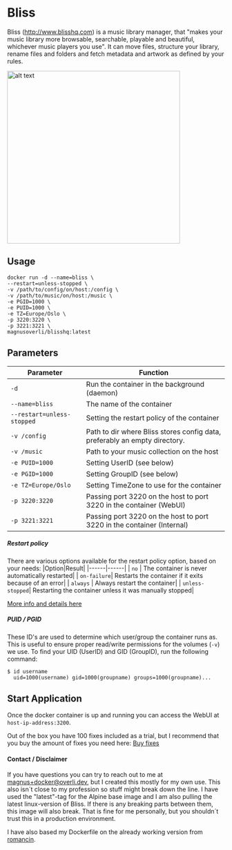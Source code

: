 # Bliss

Bliss (http://www.blisshq.com) is a music library manager, that "makes your music library more browsable, searchable, playable and beautiful, whichever music players you use". It can move files, structure your library, rename files and folders and fetch metadata and artwork as defined by your rules. 

<img src="https://www.blisshq.com/images/bliss-large-album-art-macbook.png" alt="alt text" width="400">


## Usage
```
docker run -d --name=bliss \ 
--restart=unless-stopped \
-v /path/to/config/on/host:/config \
-v /path/to/music/on/host:/music \
-e PGID=1000 \
-e PUID=1000 \
-e TZ=Europe/Oslo \
-p 3220:3220 \
-p 3221:3221 \
magnusoverli/blisshq:latest
```

## Parameters
| Parameter     | Function        |
| ------------- |--------------|
| `-d`          | Run the container in the background (daemon) |
| `--name=bliss`| The name of the container   |
| `--restart=unless-stopped`| Setting the restart policy of the container |
| `-v /config`  | Path to dir where Bliss stores config data, preferably an empty directory.|
| `-v /music`   | Path to your music collection on the host  |
| `-e PUID=1000`| Setting UserID (see below)      |
| `-e PGID=1000`| Setting GroupID (see below)     |
| `-e TZ=Europe/Oslo`| Setting TimeZone to use for the container |
| `-p 3220:3220`     | Passing port 3220 on the host to port 3220 in the container (WebUI) |
| `-p 3221:3221`     | Passing port 3220 on the host to port 3220 in the container (Internal) |


##### Restart policy
There are various options available for the restart policy option, based on your needs:
|Option|Result|
|------|------|
| `no`    | The container is never automatically restarted|
| `on-failure`| Restarts the container if it exits because of an error|
| `always` | Always restart the container|
| `unless-stopped`| Restarting the container unless it was manually stopped|

<a href="https://docs.docker.com/config/containers/start-containers-automatically/#use-a-restart-policy" target="_blank">More info and details here</a>


##### PUID / PGID
These ID's are used to determine which user/group the container runs as. This is useful to ensure proper read/write permissions for the volumes (`-v`) we use. To find your UID (UserID) and GID (GroupID), run the following command:
```shell
$ id username
  uid=1000(username) gid=1000(groupname) groups=1000(groupname)...
```

## Start Application
Once the docker container is up and running you can access the WebUI at `host-ip-address:3200`.

Out of the box you have 100 fixes included as a trial, but I recommend that you buy the amount of fixes you need here: [Buy fixes](https://www.blisshq.com/buy-fixes.html)

#### Contact / Disclaimer
If you have questions you can try to reach out to me at magnus+docker@overli.dev, but I created this mostly for my own use. This also isn´t close to my profession so stuff might break down the line. I have used the "latest"-tag for the Alpine base image and I am also pulling the latest linux-version of Bliss. If there is any breaking parts between them, this image will also break. That is fine for me personally, but you shouldn´t trust this in a production environment.

I have also based my Dockerfile on the already working version from <a href="hhttps://hub.docker.com/u/romancin" target="_blank">romancin</a>.